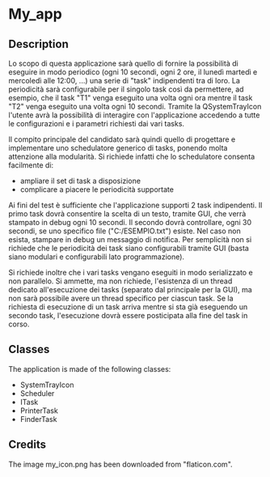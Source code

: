 # My_app

## Description
Lo scopo di questa applicazione sarà quello di fornire la possibilità di eseguire in modo periodico 
(ogni 10 secondi, ogni 2 ore, il lunedì martedì e mercoledì alle 12:00, ...) una serie di "task" 
indipendenti tra di loro. La periodicità sarà configurabile per il singolo task così da permettere, 
ad esempio, che il task "T1" venga eseguito una volta ogni ora mentre il task "T2" venga eseguito una 
volta ogni 10 secondi. Tramite la QSystemTrayIcon l'utente avrà la possibilità di interagire con 
l'applicazione accedendo a tutte le configurazioni e i parametri richiesti dai vari tasks.

Il compito principale del candidato sarà quindi quello di progettare e implementare uno schedulatore 
generico di tasks, ponendo molta attenzione alla modularità. Si richiede infatti che lo schedulatore consenta facilmente di:

- ampliare il set di task a disposizione
- complicare a piacere le periodicità supportate

Ai fini del test è sufficiente che l'applicazione supporti 2 task indipendenti. Il primo task dovrà 
consentire la scelta di un testo, tramite GUI, che verrà stampato in debug ogni 10 secondi. Il secondo 
dovrà controllare, ogni 30 secondi, se uno specifico file ("C:/ESEMPIO.txt") esiste. Nel caso non esista, 
stampare in debug un messaggio di notifica. Per semplicità non si richiede che le periodicità dei task siano 
configurabili tramite GUI (basta siano modulari e configurabili lato programmazione).

Si richiede inoltre che i vari tasks vengano eseguiti in modo serializzato e non parallelo. Si ammette, 
ma non richiede, l'esistenza di un thread dedicato all'esecuzione dei tasks (separato dal principale per 
la GUI), ma non sarà possibile avere un thread specifico per ciascun task. Se la richiesta di esecuzione 
di un task arriva mentre si sta già eseguendo un secondo task, l'esecuzione dovrà essere posticipata 
alla fine del task in corso.


## Classes
The application is made of the following classes:
* SystemTrayIcon
* Scheduler
* ITask
* PrinterTask
* FinderTask

## Credits
The image my_icon.png has been downloaded from "flaticon.com".



